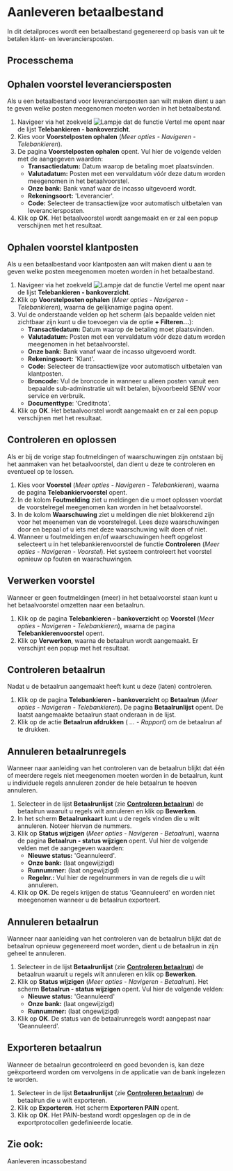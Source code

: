 # Aanleveren betaalbestand

In dit detailproces wordt een betaalbestand gegenereerd op basis van uit te betalen klant- en leveranciersposten.

## Processchema

## Ophalen voorstel leveranciersposten

Als u een betaalbestand voor leveranciersposten aan wilt maken dient u aan te geven welke posten meegenomen moeten worden in het betaalbestand. 

1. Navigeer via het zoekveld ![Lampje dat de functie Vertel me opent](https://docs.microsoft.com/nl-NL/dynamics365/business-central/media/ui-search/search_small.png "Vertel me wat u wilt doen") naar de lijst **Telebankieren - bankoverzicht**.
2. Kies voor **Voorstelposten ophalen** (*Meer opties - Navigeren - Telebankieren*).
3.  De pagina **Voorstelposten ophalen** opent. Vul hier de volgende velden met de aangegeven waarden:
	* **Transactiedatum:** Datum waarop de betaling moet plaatsvinden.
	* **Valutadatum:** Posten met een vervaldatum vóór deze datum worden meegenomen in het betaalvoorstel.
	* **Onze bank:** Bank vanaf waar de incasso uitgevoerd wordt.
	* **Rekeningsoort:** 'Leverancier'.
	* **Code:** Selecteer de transactiewijze voor automatisch uitbetalen van leveranciersposten.
4. Klik op **OK**. Het betaalvoorstel wordt aangemaakt en er zal een popup verschijnen met het resultaat.

## Ophalen voorstel klantposten

Als u een betaalbestand voor klantposten aan wilt maken dient u aan te geven welke posten meegenomen moeten worden in het betaalbestand. 

 1. Navigeer via het zoekveld ![Lampje dat de functie Vertel me opent](https://docs.microsoft.com/nl-NL/dynamics365/business-central/media/ui-search/search_small.png "Vertel me wat u wilt doen") naar de lijst **Telebankieren - bankoverzicht**.
 2. Klik op **Voorstelposten ophalen** (*Meer opties - Navigeren - Telebankieren*), waarna de gelijknamige pagina opent.
 3. Vul de onderstaande velden op het scherm (als bepaalde velden niet zichtbaar zijn kunt u die toevoegen via de optie **+ Filteren...**):
	* **Transactiedatum:** Datum waarop de betaling moet plaatsvinden.
	* **Valutadatum:** Posten met een vervaldatum vóór deze datum worden meegenomen in het betaalvoorstel.	
	* **Onze bank:** Bank vanaf waar de incasso uitgevoerd wordt.
	* **Rekeningsoort:** 'Klant'.
	* **Code:** Selecteer de transactiewijze voor automatisch uitbetalen van klantposten.
	* **Broncode:** Vul de broncode in wanneer u alleen posten vanuit een bepaalde sub-adminstratie uit wilt betalen, bijvoorbeeld SENV voor service en verbruik.
	* **Documenttype**: 'Creditnota'.
 4. Klik op **OK**. Het betaalvoorstel wordt aangemaakt en er zal een popup verschijnen met het resultaat.

## Controleren en oplossen

Als er bij de vorige stap foutmeldingen of waarschuwingen zijn ontstaan bij het aanmaken van het betaalvoorstel, dan dient u deze te controleren en eventueel op te lossen.

 1. Kies voor **Voorstel** (*Meer opties - Navigeren - Telebankieren*), waarna de pagina **Telebankiervoorstel** opent.
 2. In de kolom **Foutmelding** ziet u meldingen die u moet oplossen voordat de voorstelregel meegenomen kan worden in het betaalvoorstel.
 3. In de kolom **Waarschuwing** ziet u meldingen die niet blokkerend zijn voor het meenemen van de voorstelregel. Lees deze waarschuwingen door en bepaal of u iets met deze waarschuwing wilt doen of niet. 
 4. Wanneer u foutmeldingen en/of waarschuwingen heeft opgelost selecteert u in het telebankierenvoorstel de functie **Controleren** (*Meer opties - Navigeren - Voorstel*). Het systeem controleert het voorstel opnieuw op fouten en waarschuwingen. 

## Verwerken voorstel

Wanneer er geen foutmeldingen (meer) in het betaalvoorstel staan kunt u het betaalvoorstel omzetten naar een betaalrun. 

 1. Klik op de pagina **Telebankieren - bankoverzicht** op  **Voorstel** (*Meer opties - Navigeren - Telebankieren*), waarna de pagina **Telebankierenvoorstel** opent.
 2. Klik op **Verwerken**, waarna de betaalrun wordt aangemaakt. Er verschijnt een popup met het resultaat. 

## Controleren betaalrun
 
Nadat u de betaalrun aangemaakt heeft kunt u deze (laten) controleren.

 1. Klik op de pagina  **Telebankieren - bankoverzicht** op **Betaalrun** (*Meer opties - Navigeren - Telebankieren*). De pagina **Betaalrunlijst** opent. De laatst aangemaakte betaalrun staat onderaan in de lijst. 
 2. Klik op de actie **Betaalrun afdrukken** ( *... - Rapport*) om de betaalrun af te drukken. 

## Annuleren betaalrunregels

Wanneer naar aanleiding van het controleren van de betaalrun blijkt dat één of meerdere regels niet meegenomen moeten worden in de betaalrun, kunt u individuele regels annuleren zonder de hele betaalrun te hoeven annuleren. 

 1. Selecteer in de lijst **Betaalrunlijst** (zie **[Controleren betaalrun](#controleren-betaalrun)**) de betaalrun waaruit u regels wilt annuleren en klik op **Bewerken**. 
 2. In het scherm **Betaalrunkaart** kunt u de regels vinden die u wilt annuleren. Noteer hiervan de nummers.
 3. Klik op **Status wijzigen** (*Meer opties - Navigeren - Betaalrun*), waarna de pagina **Betaalrun - status wijzigen** opent. Vul hier de volgende velden met de aangegeven waarden:
	* **Nieuwe status:** 'Geannuleerd'.
	* **Onze bank:** (laat ongewijzigd)
	* **Runnummer:** (laat ongewijzigd)
	* **Regelnr.:** Vul hier de regelnummers in van de regels die u wilt annuleren.
4. Klik op **OK**. De regels krijgen de status 'Geannuleerd' en worden niet meegenomen wanneer u de betaalrun exporteert. 

## Annuleren betaalrun

Wanneer naar aanleiding van het controleren van de betaalrun blijkt dat de betaalrun opnieuw gegenereerd moet worden, dient u de betaalrun in zijn geheel te annuleren. 

 1. Selecteer in de lijst **Betaalrunlijst** (zie **[Controleren betaalrun](#controleren-betaalrun)**) de betaalrun waaruit u regels wilt annuleren en klik op **Bewerken**. 
 2. Klik op **Status wijzigen** (*Meer opties - Navigeren - Betaalrun*). Het scherm **Betaalrun - status wijzigen** opent. Vul hier de volgende velden:
	* **Nieuwe status:** 'Geannuleerd'
	* **Onze bank:** (laat ongewijzigd)
	* **Runnummer:** (laat ongewijzigd)
4. Klik op **OK**. De status van de betaalrunregels wordt aangepast naar 'Geannuleerd'.  

## Exporteren betaalrun

Wanneer de betaalrun gecontroleerd en goed bevonden is, kan deze geëxporteerd worden om vervolgens in de applicatie van de bank ingelezen te worden. 

 1. Selecteer in de lijst **Betaalrunlijst** (zie **[Controleren betaalrun](#controleren-betaalrun)**) de betaalrun die u wilt exporteren. 
 2.  Klik op **Exporteren**. Het scherm **Exporteren PAIN** opent. 
 3. Klik op **OK**. Het PAIN-bestand wordt opgeslagen op de in de exportprotocollen gedefinieerde locatie.

## Zie ook:
Aanleveren incassobestand  

<!--stackedit_data:
eyJoaXN0b3J5IjpbNjQ4NjE1MDYzLC0xNTM2NTUyNjYxLDE0Nz
c4MzM1MjgsLTE0NjQ2OTE2MTYsLTI2MjQwNTQ0NywtMTk0MjI1
NDM2MywtMTI2MTc3MTczLC0yOTM0MTQ2MDYsLTE3NjIyMDM1OC
wtNTMxNTEzMjU4LC0yMzU4Nzc4OSwtMzEzNjEwMDI5LC0yNjc4
MDg3OTUsMTE1NjA5NjA5MSw2ODY0OTI0MzgsLTE4NDQwODYxNz
ksMTIzNzgwODkwMCw5NDYyNjUzNDIsLTExNDMwNTM5OTQsMTE1
NDQ4NTQ0MF19
-->